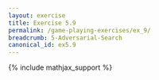 ```yaml
---
layout: exercise
title: Exercise 5.9
permalink: /game-playing-exercises/ex_9/
breadcrumb: 5-Adversarial-Search
canonical_id: ex5.9
---
```


{% include mathjax_support %}
